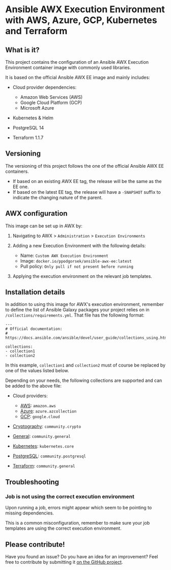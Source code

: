 # Ansible AWX Execution Environment with AWS, Azure, GCP, Kubernetes and Terraform

## What is it?

This project contains the configuration of an Ansible AWX Execution Environment container image with commonly used libraries.

It is based on the official Ansible AWX EE image and mainly includes:

* Cloud provider dependencies:

    * Amazon Web Services (AWS)
    * Google Cloud Platform (GCP)
    * Microsoft Azure

* Kubernetes & Helm
* PostgreSQL 14
* Terraform 1.1.7

## Versioning

The versioning of this project follows the one of the official Ansible AWX EE containers.

* If based on an existing AWX EE tag, the release will be the same as the EE one.
* If based on the latest EE tag, the release will have a `-SNAPSHOT` suffix to indicate the changing nature of the parent.

## AWX configuration

This image can be set up in AWX by:

1. Navigating to AWX > `Administration` > `Execution Environments`
2. Adding a new Execution Environment with the following details:

    * Name: `Custom AWX Execution Environment`
    * Image: `docker.io/ppodgorsek/ansible-awx-ee:latest`
    * Pull policy: `Only pull if not present before running`

3. Applying the execution environment on the relevant job templates.

## Installation details

In addition to using this image for AWX's execution environment, remember to define the list of Ansible Galaxy packages your project relies on in `/collections/requirements.yml`. That file has the following format:

    ---
    # Official documentation:
    # https://docs.ansible.com/ansible/devel/user_guide/collections_using.html
    
    collections:
    - collection1
    - collection2

In this example, `collection1` and `collection2` must of course be replaced by one of the values listed below.

Depending on your needs, the following collections are supported and can be added to the above file:

* Cloud providers:

    * [AWS](https://galaxy.ansible.com/amazon/aws): `amazon.aws`
    * [Azure](https://galaxy.ansible.com/azure/azcollection): `azure.azcollection`
    * [GCP](https://galaxy.ansible.com/google/cloud): `google.cloud`

* [Cryptography](https://galaxy.ansible.com/community/crypto): `community.crypto`
* [General](https://galaxy.ansible.com/community/general): `community.general`
* [Kubernetes](https://galaxy.ansible.com/kubernetes/core): `kubernetes.core`
* [PostgreSQL](https://galaxy.ansible.com/community/postgresql): `community.postgresql`
* [Terraform](https://galaxy.ansible.com/community/general): `community.general`

## Troubleshooting

### Job is not using the correct execution environment

Upon running a job, errors might appear which seem to be pointing to missing dependencies.

This is a common misconfiguration, remember to make sure your job templates are using the correct execution environment.

## Please contribute!

Have you found an issue? Do you have an idea for an improvement? Feel free to contribute by submitting it [on the GitHub project](https://github.com/ppodgorsek/ansible-awx-ee/issues).
